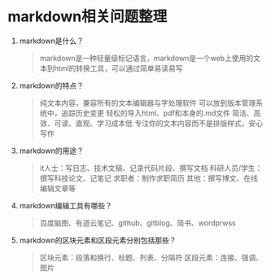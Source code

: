 # markdown相关问题整理
1. markdown是什么？
	>markdown是一种轻量级标记语言，markdown是一个web上使用的文本到html的转换工具，可以通过简单易读易写
2. markdown的特点？
	>纯文本内容，兼容所有的文本编辑器与字处理软件
	可以放到版本管理系统中，追踪历史变更
	轻松的导入html、pdf和本身的.md文件
	简洁、高效、可读、直观、学习成本低
	专注你的文本内容而不是排版样式，安心写作
3. markdown的用途？
	>it人士：写日志、技术文稿、记录代码片段、撰写文档
	科研人员/学生：撰写科技论文、记笔记
	求职者：制作求职简历
	其他：撰写博文、在线编辑文章等
4. markdown编辑工具有哪些？
	>百度脑图、有道云笔记、github、gitblog、简书、wordprwss
5. markdown的区块元素和区段元素分别包括那些？
	>区块元素：段落和换行、标题、列表、分隔符
	区段元素：连接、强调、图片
